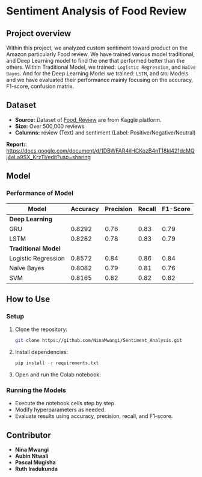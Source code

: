 # Sentiment Analysis of Food Review
## Project overview
Within this project, we analyzed custom sentiment toward product on the Amazon particularly Food review. We have trained various model traditional, and Deep Learning model to find the one that performed better than the others. Within Traditional Model, we trained: ```Logistic Regression```, and ```Naïve Bayes```. And for the Deep Learning Model we trained: ```LSTM```, and ```GRU``` Models and we have evaluated their performance mainly focusing on the accuracy, F1-score, confusion matrix.

## Dataset
- **Source:** Dataset of [Food_Review](https://www.kaggle.com/datasets/snap/amazon-fine-food-reviews) are from Kaggle platform.
- **Size:** Over 500,000 reviews
- **Columns:** review (Text) and sentiment (Label: Positive/Negative/Neutral)

**Report:**: https://docs.google.com/document/d/1DBWFAR4ilHCKozB4nT18kl421dcMQj4eLa9SX_KrzTI/edit?usp=sharing

## Model

### Performance of Model

| **Model**              | **Accuracy** | **Precision** | **Recall** | **F1-Score** |
|--------------------|----------|-----------|--------|----------|
| **Deep Learning**                                                |
| GRU                | 0.8292    | 0.76      | 0.83   | 0.79     |
| LSTM               | 0.8282  | 0.78      | 0.83   | 0.79     |
| **Traditional Model**                                             |
| Logistic Regression| 0.8572   | 0.84      | 0.86   | 0.84     |
| Naïve Bayes        | 0.8082   | 0.79      | 0.81   | 0.76     |
| SVM        | 0.8165   | 0.82      | 0.82   | 0.82     |


## How to Use
### Setup
1. Clone the repository:
   ```bash
   git clone https://github.com/NinaMwangi/Sentiment_Analysis.git
   ```
2. Install dependencies:
   ```bash
   pip install -r requirements.txt
   ```
3. Open and run the Colab notebook:

### Running the Models
- Execute the notebook cells step by step.
- Modify hyperparameters as needed.
- Evaluate results using accuracy, precision, recall, and F1-score.

## Contributor
* **Nina Mwangi**
* **Aubin Ntwali**
* **Pascal Mugisha**
* **Ruth Iradukunda**

